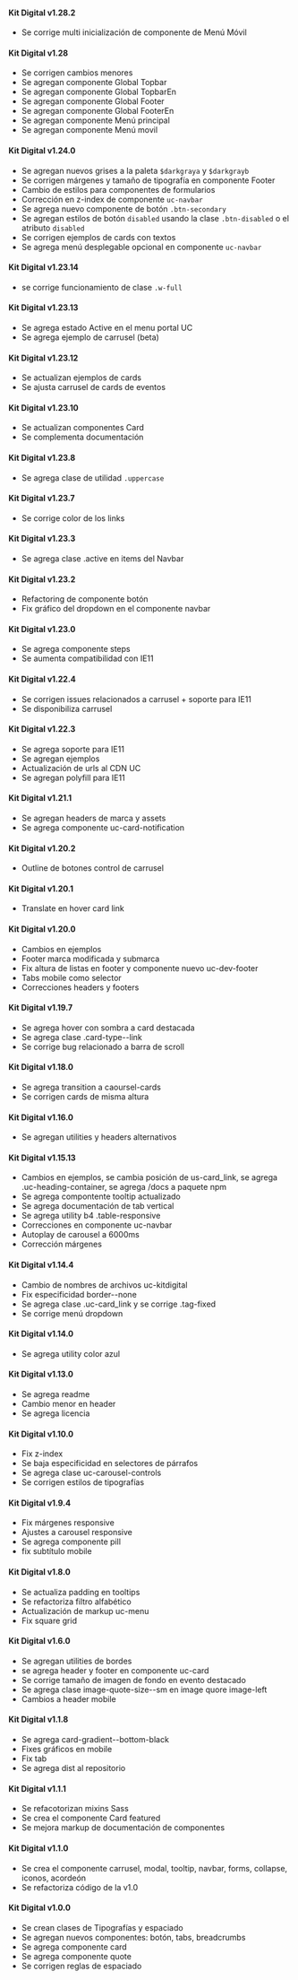 #### Kit Digital v1.28.2
* Se corrige multi inicialización de componente de Menú Móvil

#### Kit Digital v1.28
* Se corrigen cambios menores
* Se agregan componente Global Topbar 
* Se agregan componente Global TopbarEn
* Se agregan componente Global Footer
* Se agregan componente Global FooterEn
* Se agregan componente Menú principal 
* Se agregan componente Menú movil

#### Kit Digital v1.24.0
* Se agregan nuevos grises a la paleta `$darkgraya` y `$darkgrayb`
* Se corrigen márgenes y tamaño de tipografía en componente Footer
* Cambio de estilos para componentes de formularios
* Corrección en z-index de componente `uc-navbar`
* Se agrega nuevo componente de botón `.btn-secondary`
* Se agregan estilos de botón `disabled` usando la clase `.btn-disabled` o el atributo `disabled`
* Se corrigen ejemplos de cards con textos
* Se agrega menú desplegable opcional en componente `uc-navbar`

#### Kit Digital v1.23.14
* se corrige funcionamiento de clase `.w-full`

#### Kit Digital v1.23.13
* Se agrega estado Active en el menu portal UC
* Se agrega ejemplo de carrusel (beta)

#### Kit Digital v1.23.12
* Se actualizan ejemplos de cards
* Se ajusta carrusel de cards de eventos

#### Kit Digital v1.23.10
* Se actualizan componentes Card
* Se complementa documentación

#### Kit Digital v1.23.8
* Se agrega clase de utilidad `.uppercase`

#### Kit Digital v1.23.7
* Se corrige color de los links

#### Kit Digital v1.23.3
* Se agrega clase .active en items del Navbar

#### Kit Digital v1.23.2
* Refactoring de componente botón
* Fix gráfico del dropdown en el componente navbar

#### Kit Digital v1.23.0
* Se agrega componente steps
* Se aumenta compatibilidad con IE11

#### Kit Digital v1.22.4
* Se corrigen issues relacionados a carrusel + soporte para IE11
* Se disponibiliza carrusel

#### Kit Digital v1.22.3

* Se agrega soporte para IE11
* Se agregan ejemplos
* Actualización de urls al CDN UC
* Se agregan polyfill para IE11



#### Kit Digital v1.21.1

* Se agregan headers de marca y assets
* Se agrega componente uc-card-notification



#### Kit Digital v1.20.2

* Outline de botones control de carrusel



#### Kit Digital v1.20.1

* Translate en hover card link



#### Kit Digital v1.20.0

* Cambios en ejemplos
* Footer marca modificada y submarca
* Fix altura de listas en footer y componente nuevo uc-dev-footer
* Tabs mobile como selector
* Correcciones headers y footers



#### Kit Digital v1.19.7

* Se agrega hover con sombra a card destacada
* Se agrega clase .card-type--link
* Se corrige bug relacionado a barra de scroll



#### Kit Digital v1.18.0

* Se agrega transition a caoursel-cards
* Se corrigen cards de misma altura



#### Kit Digital v1.16.0

* Se agregan utilities y headers alternativos



#### Kit Digital v1.15.13

* Cambios en ejemplos, se cambia posición de us-card_link, se agrega .uc-heading-container, se agrega /docs a paquete npm
* Se agrega compontente tooltip actualizado
* Se agrega documentación de tab vertical
* Se agrega utility b4 .table-responsive
* Correcciones en componente uc-navbar
* Autoplay de carousel a 6000ms
* Corrección márgenes



#### Kit Digital v1.14.4

* Cambio de nombres de archivos uc-kitdigital
* Fix especificidad border--none
* Se agrega clase .uc-card_link y se corrige .tag-fixed
* Se corrige menú dropdown



#### Kit Digital v1.14.0

* Se agrega utility color azul



#### Kit Digital v1.13.0

* Se agrega readme
* Cambio menor en header
* Se agrega licencia



#### Kit Digital v1.10.0

* Fix z-index
* Se baja especificidad en selectores de párrafos
* Se agrega clase uc-carousel-controls
* Se corrigen estilos de tipografías



#### Kit Digital v1.9.4

* Fix márgenes responsive
* Ajustes a carousel responsive
* Se agrega componente pill
* fix subtítulo mobile



#### Kit Digital v1.8.0

* Se actualiza padding en tooltips
* Se refactoriza filtro alfabético
* Actualización de markup uc-menu
* Fix square grid



#### Kit Digital v1.6.0

* Se agregan utilities de bordes
* se agrega header y footer en componente uc-card
* Se corrige tamaño de imagen de fondo en evento destacado
* Se agrega clase image-quote-size--sm en image quore image-left
* Cambios a header mobile



#### Kit Digital v1.1.8

* Se agrega card-gradient--bottom-black
* Fixes gráficos en mobile
* Fix tab
* Se agrega dist al repositorio



#### Kit Digital v1.1.1

* Se refacotorizan mixins Sass
* Se crea el componente Card featured
* Se mejora markup de documentación de componentes



#### Kit Digital v1.1.0

* Se crea el componente carrusel, modal, tooltip, navbar, forms, collapse, iconos, acordeón
* Se refactoriza código de la v1.0



#### Kit Digital v1.0.0

* Se crean clases de  Tipografías y espaciado
* Se agregan nuevos componentes: botón, tabs, breadcrumbs
* Se agrega componente card
* Se agrega componente quote
* Se corrigen reglas de espaciado

